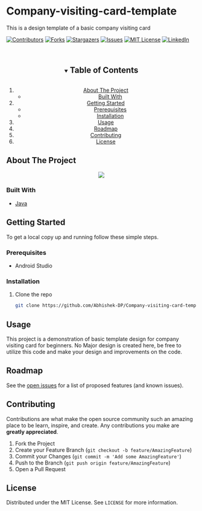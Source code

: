 # Company-visiting-card-template
This is a design template of a basic company visiting card

[![Contributors][contributors-shield]][contributors-url]
[![Forks][forks-shield]][forks-url]
[![Stargazers][stars-shield]][stars-url]
[![Issues][issues-shield]][issues-url]
[![MIT License][license-shield]][license-url]
[![LinkedIn][linkedin-shield]][linkedin-url]

<br />
<!-- TABLE OF CONTENTS -->
<details open="open" align="center">
  <summary><h2 style="display: inline-block">Table of Contents</h2></summary>
  <ol>
    <li>
      <a href="#about-the-project">About The Project</a>
      <ul>
        <li><a href="#built-with">Built With</a></li>
      </ul>
    </li>
    <li>
      <a href="#getting-started">Getting Started</a>
      <ul>
        <li><a href="#prerequisites">Prerequisites</a></li>
        <li><a href="#installation">Installation</a></li>
      </ul>
    </li>
    <li><a href="#usage">Usage</a></li>
    <li><a href="#roadmap">Roadmap</a></li>
    <li><a href="#contributing">Contributing</a></li>
    <li><a href="#license">License</a></li>
  </ol>
</details>



<!-- ABOUT THE PROJECT -->
## About The Project
<p align="center">
  <img src="https://user-images.githubusercontent.com/37995825/120270647-ea0d3c00-c2e4-11eb-98fb-89c3aa1baab9.jpg"/>
</p>


### Built With

* [Java](Java)


<!-- GETTING STARTED -->
## Getting Started

To get a local copy up and running follow these simple steps.

### Prerequisites

* Android Studio

### Installation

1. Clone the repo
   ```sh
   git clone https://github.com/Abhishek-DP/Company-visiting-card-template.git
   ```

<!-- USAGE EXAMPLES -->
## Usage

This project is a demonstration of basic template design for company visiting card for beginners. No Major design is created here, be free to utilize 
this code and make your design and improvements on the code.



<!-- ROADMAP -->
## Roadmap

See the [open issues](https://github.com/Abhishek-DP/Company-visiting-card-template/issues) for a list of proposed features (and known issues).



<!-- CONTRIBUTING -->
## Contributing

Contributions are what make the open source community such an amazing place to be learn, inspire, and create. Any contributions you make are **greatly appreciated**.

1. Fork the Project
2. Create your Feature Branch (`git checkout -b feature/AmazingFeature`)
3. Commit your Changes (`git commit -m 'Add some AmazingFeature'`)
4. Push to the Branch (`git push origin feature/AmazingFeature`)
5. Open a Pull Request



<!-- LICENSE -->
## License

Distributed under the MIT License. See `LICENSE` for more information.






<!-- MARKDOWN LINKS & IMAGES -->
<!-- https://www.markdownguide.org/basic-syntax/#reference-style-links -->
[contributors-shield]: https://img.shields.io/github/contributors/Abhishek-DP/Company-visiting-card-template.svg?style=for-the-badge
[contributors-url]: https://github.com/Abhishek-DP/Company-visiting-card-template/graphs/contributors
[forks-shield]: https://img.shields.io/github/forks/Abhishek-DP/Company-visiting-card-template.svg?style=for-the-badge
[forks-url]: https://github.com/Abhishek-DP/Company-visiting-card-template/network/members
[stars-shield]: https://img.shields.io/github/stars/Abhishek-DP/Company-visiting-card-template.svg?style=for-the-badge
[stars-url]: https://github.com/Abhishek-DP/Company-visiting-card-template/stargazers
[issues-shield]: https://img.shields.io/github/issues/Abhishek-DP/Company-visiting-card-template.svg?style=for-the-badge
[issues-url]: https://github.com/Abhishek-DP/Company-visiting-card-template/issues
[license-shield]: https://img.shields.io/github/license/Abhishek-DP/Company-visiting-card-template.svg?style=for-the-badge
[license-url]: https://github.com/Abhishek-DP/Company-visiting-card-template/blob/main/LICENSE
[linkedin-shield]: https://img.shields.io/badge/-LinkedIn-black.svg?style=for-the-badge&logo=linkedin&colorB=555
[linkedin-url]: https://linkedin.com/in/Abhishek--DP
